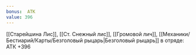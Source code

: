 ```yaml
---
bonus:  АТК 
value: 396
---
```

[[Старейшина Лис]], [[Ст. Снежный лис]], [[Громовой лич]], [[Механики/Бестиарий/Карты/Безголовый рыцарь|Безголовый рыцарь]] в отряде: АТК +396
